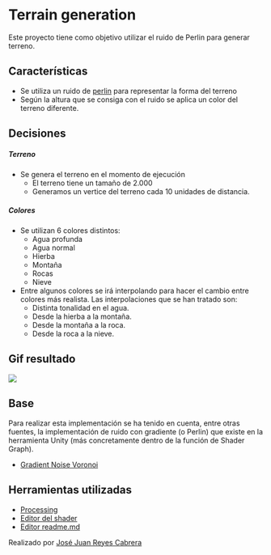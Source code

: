 # Terrain generation

Este proyecto tiene como objetivo utilizar el ruido de Perlin para generar terreno.

## Características

- Se utiliza un ruido de [perlin](https://es.wikipedia.org/wiki/Ruido_Perlin) para representar la forma del terreno
- Según la altura que se consiga con el ruido se aplica un color del terreno diferente.

## Decisiones

##### Terreno

- Se genera el terreno en el momento de ejecución
    - El terreno tiene un tamaño de 2.000
    - Generamos un vertice del terreno cada 10 unidades de distancia.

##### Colores
- Se utilizan 6 colores distintos:
    - Agua profunda
    - Agua normal
    - Hierba
    - Montaña
    - Rocas
    - Nieve
- Entre algunos colores se irá interpolando para hacer el cambio entre colores más realista. Las interpolaciones que se han tratado son:
    - Distinta tonalidad en el agua.
    - Desde la hierba a la montaña.
    - Desde la montaña a la roca.
    - Desde la roca a la nieve.
## Gif resultado

![](turtlesGif.gif)

## Base

Para realizar esta implementación se ha tenido en cuenta, entre otras fuentes, la implementación de ruido con gradiente (o Perlin) que existe en la herramienta Unity (más concretamente dentro de la función de Shader Graph).

- [Gradient Noise Voronoi](https://docs.unity3d.com/Packages/com.unity.shadergraph@6.9/manual/Gradient-Noise-Node.html)

## Herramientas utilizadas
- [Processing](https://processing.org/)
- [Editor del shader](https://thebookofshaders.com/edit.php)
- [Editor readme.md](https://dillinger.io/)

Realizado por [José Juan Reyes Cabrera](https://github.com/JoseJuanRC)
